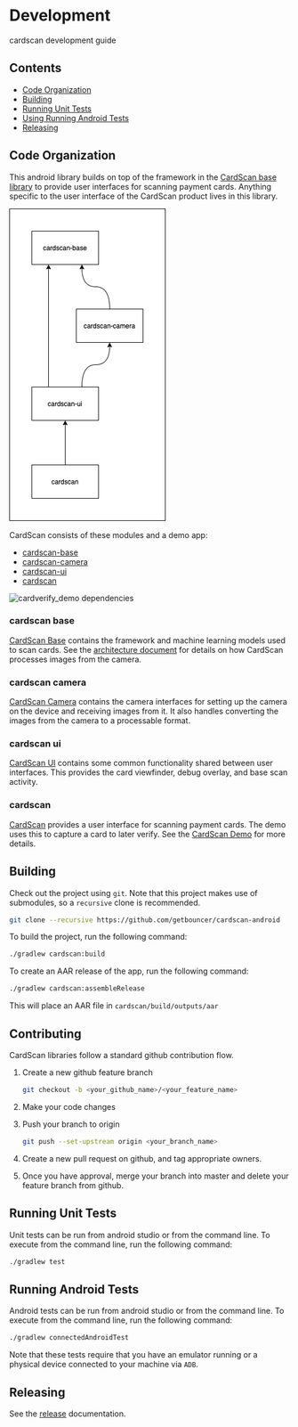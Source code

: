 # Development

cardscan development guide

## Contents

* [Code Organization](#code-organization)
* [Building](#building)
* [Running Unit Tests](#running-unit-tests)
* [Using Running Android Tests](#running-android-tests)
* [Releasing](#releasing)

## Code Organization

This android library builds on top of the framework in the [CardScan base library](https://github.com/getbouncer/cardscan-base-android) to provide user interfaces for scanning payment cards. Anything specific to the user interface of the CardScan product lives in this library.

![cardscan dependencies](images/cardscan_dependencies.png)

CardScan consists of these modules and a demo app:
* [cardscan-base](https://github.com/getbouncer/cardscan-base-android)
* [cardscan-camera](https://github.com/getbouncer/cardscan-camera-android)
* [cardscan-ui](https://github.com/getbouncer/cardscan-ui-android)
* [cardscan](https://github.com/getbouncer/cardscan-android)

![cardverify_demo dependencies](images/cardverify_demo_dependencies.png)

### cardscan base

[CardScan Base](https://github.com/getbouncer/cardscan-base-android) contains the framework and machine learning models used to scan cards. See the [architecture document](https://github.com/getbouncer/cardscan-base-android/blob/master/docs/architecture.md) for details on how CardScan processes images from the camera.

### cardscan camera

[CardScan Camera](https://github.com/getbouncer/cardscan-camera-android) contains the camera interfaces for setting up the camera on the device and receiving images from it. It also handles converting the images from the camera to a processable format.

### cardscan ui

[CardScan UI](https://github.com/getbouncer/cardscan-ui-android) contains some common functionality shared between user interfaces. This provides the card viewfinder, debug overlay, and base scan activity.

### cardscan

[CardScan](https://github.com/getbouncer/cardscan-android) provides a user interface for scanning payment cards. The demo uses this to capture a card to later verify. See the [CardScan Demo](https://github.com/getbouncer/cardscan-demo-android) for more details.

## Building

Check out the project using `git`. Note that this project makes use of submodules, so a `recursive` clone is recommended.
```bash
git clone --recursive https://github.com/getbouncer/cardscan-android
```

To build the project, run the following command:
```bash
./gradlew cardscan:build
```

To create an AAR release of the app, run the following command:
```bash
./gradlew cardscan:assembleRelease
```
This will place an AAR file in `cardscan/build/outputs/aar`

## Contributing

CardScan libraries follow a standard github contribution flow.

1. Create a new github feature branch
    ```bash
    git checkout -b <your_github_name>/<your_feature_name>
    ```

1. Make your code changes

1. Push your branch to origin
    ```bash
    git push --set-upstream origin <your_branch_name>
    ```

1. Create a new pull request on github, and tag appropriate owners.

1. Once you have approval, merge your branch into master and delete your feature branch from github.

## Running Unit Tests

Unit tests can be run from android studio or from the command line. To execute from the command line, run the following command:
```bash
./gradlew test
```

## Running Android Tests

Android tests can be run from android studio or from the command line. To execute from the command line, run the following command:
```bash
./gradlew connectedAndroidTest
```

Note that these tests require that you have an emulator running or a physical device connected to your machine via `ADB`.

## Releasing

See the [release](release.md) documentation.
